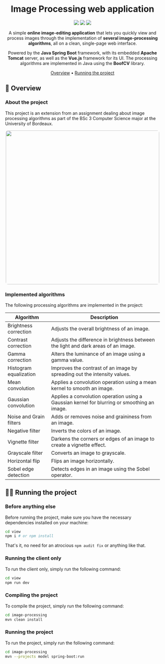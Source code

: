 <div align="center">

# Image Processing web application

![](https://img.shields.io/badge/TypeScript-5.2.2-blue??style=flat&logo=TypeScript&logoColor=white)
![](https://img.shields.io/badge/Java-11-orange.svg)
![](https://img.shields.io/badge/License-MIT-blue.svg)

A simple **online image-editing application** that lets you quickly view and process images through the implementation of **several image-processing algorithms**, all on a clean, single-page web interface.

Powered by the **Java Spring Boot** framework, with its embedded **Apache Tomcat** server, as well as the **Vue.js** framework for its UI. The processing algorithms are implemented in Java using the **BoofCV** library.

[Overview](#🌱-overview) •
[Running the project](#🏃🏽-running-the-project)

</div>

## 🌱 Overview

### About the project

This project is an extension from an assignment dealing about image processing algorithms as part of the BSc 3 Computer Science major at the University of Bordeaux.

<div align="center">
<img src="view/assets/example.gif" width="500" style="border-radius: 0.5em;"/>
</div>

### Implemented algorithms

The following processing algorithms are implemented in the project:

| Algorithm               | Description                        |
|-------------------------|------------------------------------|
| Brightness correction   | Adjusts the overall brightness of an image. |
| Contrast correction     | Adjusts the difference in brightness between the light and dark areas of an image. |
| Gamma correction        | Alters the luminance of an image using a gamma value. |
| Histogram equalization  | Improves the contrast of an image by spreading out the intensity values. |
| Mean convolution        | Applies a convolution operation using a mean kernel to smooth an image. |
| Gaussian convolution    | Applies a convolution operation using a Gaussian kernel for blurring or smoothing an image. |
| Noise and Grain filters | Adds or removes noise and graininess from an image. |
| Negative filter         | Inverts the colors of an image. |
| Vignette filter         | Darkens the corners or edges of an image to create a vignette effect. |
| Grayscale filter        | Converts an image to grayscale. |
| Horizontal flip         | Flips an image horizontally. |
| Sobel edge detection    | Detects edges in an image using the Sobel operator. |

## 🏃🏽 Running the project

### Before anything else

Before running the project, make sure you have the necessary dependencies installed on your machine:

```sh
cd view
npm i # or npm install
```

That's it, no need for an atrocious `npm audit fix` or anything like that.

### Running the client only

To run the client only, simply run the following command:

```sh
cd view
npm run dev
```

### Compiling the project

To compile the project, simply run the following command:

```sh
cd image-processing
mvn clean install
```

### Running the project

To run the project, simply run the following command:

```sh
cd image-processing
mvn --projects model spring-boot:run
```
